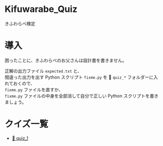 # Kifuwarabe_Quiz

きふわらべ検定

# 導入

困ったことに、きふわらべのお父さんは設計書を書きません。  

正解の出力ファイル `expected.txt` と、  
間違った出力を出す Python スクリプト `fixme.py` を 📂 `quiz_*` フォルダーに入れておくので、  
`fixme.py` ファイルを直すか、  
`fixme.py` ファイルの中身を全部消して自分で正しい Python スクリプトを書きましょう。

# クイズ一覧

* [📂 quiz_1](./quiz_1)
